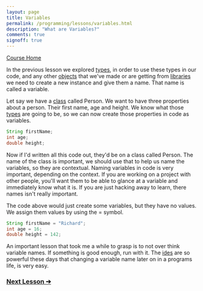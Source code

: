 ```yaml
---
layout: page
title: Variables
permalink: /programming/lessons/variables.html
description: "What are Variables?"
comments: true
signoff: true
---
```

[Course Home](../course)

In the previous lesson we explored [types](../lessons/types), in order to use these types in our code, and any other [objects](../lessons/classesandobjects) that we've made or are getting from [libraries](../lessons/packagesandlibraries) we need to create a new instance and give them a name. That name is called a variable.

Let say we have a [class](../lessons/classesandobjects) called Person. We want to have three properties about a person. Their first name, age and height. We know what those [types](../lessons/types) are going to be, so we can now create those properties in code as variables.

```java
String firstName;
int age;
double height;
```
Now if I'd written all this code out, they'd be on a class called Person. The name of the class is important, we should use that to help us name the variables, so they are contextual. Naming variables in code is very important, depending on the context. If you are working on a project with other people, you'll want them to be able to glance at a variable and immediately know what it is. If you are just hacking away to learn, there names isn't really important.

The code above would just create some variables, but they have no values. We assign them values by using the = symbol.
```java
String firstName = "Richard";
int age = 16;
double height = 142;
```
An important lesson that took me a while to grasp is to not over think variable names. If something is good enough, run with it. The [ides](../lessons/ides) are so powerful these days that changing a variable name later on in a programs life, is very easy. 

### [Next Lesson &#10132;](../lessons/methodsandparameters)